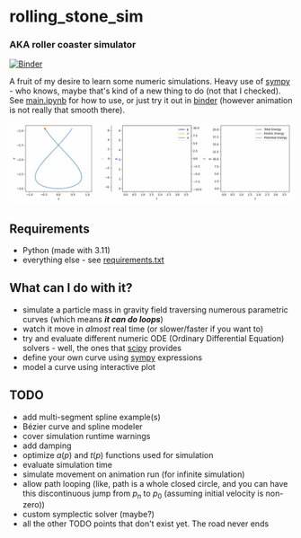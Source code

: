 # rolling_stone_sim
### AKA roller coaster simulator
[![Binder](https://mybinder.org/badge_logo.svg)](https://mybinder.org/v2/gh/kre-ka/rolling_stone_sim/main?labpath=main.ipynb)

A fruit of my desire to learn some numeric simulations. Heavy use of [sympy](https://github.com/sympy/sympy) - who knows, maybe that's kind of a new thing to do (not that I checked). See [main.ipynb](main.ipynb) for how to use, or just try it out in [binder](https://mybinder.org/v2/gh/kre-ka/rolling_stone_sim/main?labpath=main.ipynb) (however animation is not really that smooth there).

![sim_result_demo](media/sim_result_demo.gif)

## Requirements
- Python (made with 3.11)
- everything else - see [requirements.txt](requirements.txt)

## What can I do with it?
- simulate a particle mass in gravity field traversing numerous parametric curves (which means ***it can do loops***)
- watch it move in *almost* real time (or slower/faster if you want to)
- try and evaluate different numeric ODE (Ordinary Differential Equation) solvers - well, the ones that [scipy](https://github.com/scipy/scipy) provides
- define your own curve using [sympy](https://github.com/sympy/sympy) expressions
- model a curve using interactive plot
## TODO
- add multi-segment spline example(s)
- Bézier curve and spline modeler
- cover simulation runtime warnings
- add damping
- optimize $a(p)$ and $t(p)$ functions used for simulation
- evaluate simulation time
- simulate movement on animation run (for infinite simulation)
- allow path looping (like, path is a whole closed circle, and you can have this discontinuous jump from $p_n$ to $p_0$ (assuming initial velocity is non-zero))
- custom symplectic solver (maybe?)
- all the other TODO points that don't exist yet. The road never ends